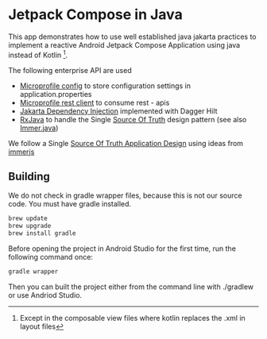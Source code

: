 # Jetpack Compose in Java

This app demonstrates how to use well established java jakarta practices to implement a reactive Android Jetpack Compose Application using java instead of Kotlin [^compose].

The following enterprise API are used

- [Microprofile config](https://microprofile.io/specifications/microprofile-config/) to store configuration settings in application.properties
- [Microprofile rest client](https://microprofile.io/specifications/microprofile-rest-client/) to consume rest - apis
- [Jakarta Dependency Injection](https://projects.eclipse.org/projects/ee4j.cdi) implemented with Dagger Hilt
- [RxJava](https://reactivex.io/) to handle the Single [Source Of Truth](https://redux.js.org/understanding/thinking-in-redux/motivation) design pattern (see also [Immer.java](./app/src/main/java/at/htl/leonding/util/immer/Immer.java))

We follow a Single [Source Of Truth Application Design](https://redux.js.org/understanding/thinking-in-redux/three-principles) using ideas from [immerjs](https://immerjs.github.io/immer/)

## Building

We do not check in gradle wrapper files, because this is not our source code.
You must have gradle installed.

``` bash
brew update
brew upgrade
brew install gradle
```
Before opening the project in Android Studio for the first time, run the following command once:

``` bash
gradle wrapper
```

Then you can built the project either from the command line with ./gradlew or use Andriod Studio.

[^compose]: Except in the composable view files where kotlin replaces the .xml in layout files